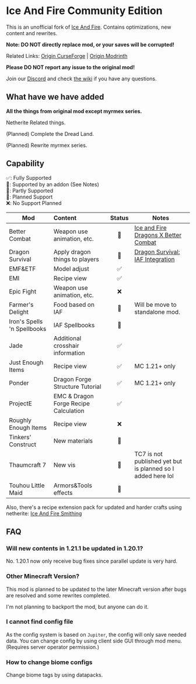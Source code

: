 # Ice And Fire Community Edition

This is an unofficial fork of [Ice And Fire](https://github.com/AlexModGuy/Ice_And_Fire). Contains optimizations, new
content and rewrites.

**Note: DO NOT directly replace mod, or your saves will be corrupted!**

Related Links:
[Origin CurseForge](https://www.curseforge.com/minecraft/mc-mods/ice-and-fire-dragons) | [Origin Modrinth](https://modrinth.com/mod/ice-and-fire-dragons)

**Please DO NOT report any issue to the original mod!**

Join our [Discord](https://discord.gg/NDzz2upqAk) and check
[the wiki](https://docs.iafenvoy.com/docs/mod/ice-and-fire-ce/) if you have any questions.

## What have we have added

**All the things from original mod except myrmex series.**

Netherite Related things.

(Planned) Complete the Dread Land.

(Planned) Rewrite myrmex series.

## Capability

✅: Fully Supported<br>
🔗: Supported by an addon (See Notes)<br>
🚧: Partly Supported<br>
🔲: Planned Support<br>
❌: No Support Planned<br>

| Mod                         | Content                               | Status | Notes                                                                                                                     |
|-----------------------------|:--------------------------------------|:------:|---------------------------------------------------------------------------------------------------------------------------|
| Better Combat               | Weapon use animation, etc.            |   🔗   | [Ice and Fire Dragons X Better Combat](https://www.curseforge.com/minecraft/mc-mods/ice-and-fire-dragons-x-better-combat) |
| Dragon Survival             | Apply dragon things to players        |   🔗   | [Dragon Survival: IAF Integration](https://www.curseforge.com/minecraft/mc-mods/dragon-survival-iaf-integration)          |
| EMF&ETF                     | Model adjust                          |   ✅    |                                                                                                                           |
| EMI                         | Recipe view                           |   ✅    |                                                                                                                           |
| Epic Fight                  | Weapon use animation, etc.            |   ❌    |                                                                                                                           |
| Farmer's Delight            | Food based on IAF                     |   🚧   | Will be move to standalone mod.                                                                                           |
| Iron's Spells 'n Spellbooks | IAF Spellbooks                        |   🔲   |                                                                                                                           |
| Jade                        | Additional crosshair information      |   ✅    |                                                                                                                           |
| Just Enough Items           | Recipe view                           |   ✅    | MC 1.21+ only                                                                                                             |
| Ponder                      | Dragon Forge Structure Tutorial       |   ✅    | MC 1.21+ only                                                                                                             |
| ProjectE                    | EMC & Dragon Forge Recipe Calculation |   ✅    |                                                                                                                           |
| Roughly Enough Items        | Recipe view                           |   ❌    |                                                                                                                           |
| Tinkers' Construct          | New materials                         |   🔲   |                                                                                                                           |
| Thaumcraft 7                | New vis                               |   🔲   | TC7 is not published yet but is planned so I added here lol                                                               |
| Touhou Little Maid          | Armors&Tools effects                  |   🚧   |                                                                                                                           |

Also, there's a recipe extension pack for updated and harder crafts using netherite:
[Ice And Fire Smithing](https://modrinth.com/datapack/iceandfire_smithing)

## FAQ

### Will new contents in 1.21.1 be updated in 1.20.1?

No. 1.20.1 now only receive bug fixes since parallel update is very hard.

### Other Minecraft Version?

This mod is planned to be updated to the later Minecraft version after bugs are resolved and some rewrites completed.

I'm not planning to backport the mod, but anyone can do it.

### I cannot find config file

As the config system is based on `Jupiter`, the config will only save needed data. You can change config by using client
side GUI through mod menu. (Requires server operator permission.)

### How to change biome configs

Change biome tags by using datapacks.
